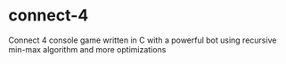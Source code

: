 # connect-4
Connect 4 console game written in C with a powerful bot using recursive min-max algorithm and more optimizations
